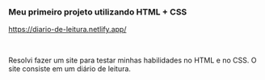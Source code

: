 ### Meu primeiro projeto utilizando HTML + CSS

https://diario-de-leitura.netlify.app/

<br />

Resolvi fazer um site para testar minhas habilidades no HTML e no CSS. O site consiste em um diário de leitura.
